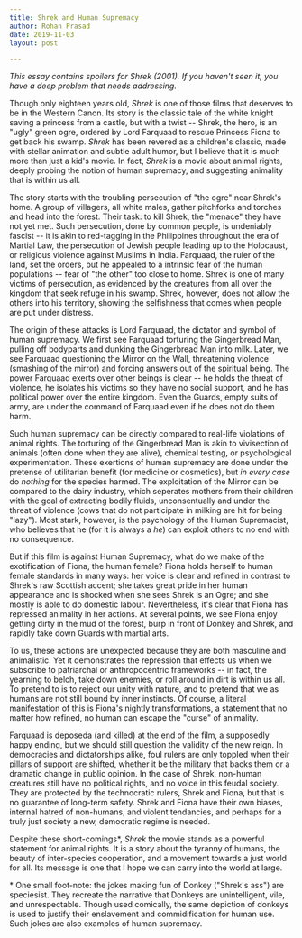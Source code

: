 ```yaml
---
title: Shrek and Human Supremacy
author: Rohan Prasad
date: 2019-11-03
layout: post

---
```


*This essay contains spoilers for Shrek (2001). If you haven't seen it, you have a deep problem that needs addressing.*

Though only eighteen years old, *Shrek* is one of those films that deserves to be in the Western Canon. Its story is the classic tale of the white knight saving a princess from a castle, but with a twist -- Shrek, the hero, is an "ugly" green ogre, ordered by Lord Farquaad to rescue Princess Fiona to get back his swamp. *Shrek* has been revered as a children's classic, made with stellar animation and subtle adult humor, but I believe that it is much more than just a kid's movie. In fact, *Shrek* is a movie about animal rights, deeply probing the notion of human supremacy, and suggesting animality that is within us all. 

The story starts with the troubling persecution of "the ogre" near Shrek's home. A group of villagers, all white males, gather pitchforks and torches and head into the forest. Their task: to kill Shrek, the "menace" they have not yet met. Such persecution, done by common people, is undeniably fascist -- it is akin to red-tagging in the Philippines throughout the era of Martial Law, the persecution of Jewish people leading up to the Holocaust, or religious violence against Muslims in India. Farquaad, the ruler of the land, set the orders, but he appealed to a intrinsic fear of the human populations -- fear of "the other" too close to home. Shrek is one of many victims of persecution, as evidenced by the creatures from all over the kingdom that seek refuge in his swamp. Shrek, however, does not allow the others into his territory, showing the selfishness that comes when people are put under distress.

The origin of these attacks is Lord Farquaad, the dictator and symbol of human supremacy. We first see Farquaad torturing the Gingerbread Man, pulling off bodyparts and dunking the Gingerbread Man into milk. Later, we see Farquaad questioning the Mirror on the Wall, threatening violence (smashing of the mirror) and forcing answers out of the spiritual being. The power Farquaad exerts over other beings is clear -- he holds the threat of violence, he isolates his victims so they have no social support, and he has political power over the entire kingdom. Even the Guards, empty suits of army, are under the command of Farquaad even if he does not do them harm.

Such human supremacy can be directly compared to real-life violations of animal rights. The torturing of the Gingerbread Man is akin to vivisection of animals (often done when they are alive), chemical testing, or psychological experimentation. These exertions of human supremacy are done under the pretense of utilitarian benefit (for medicine or cosmetics), but *in every case* do *nothing* for the species harmed. The exploitation of the Mirror can be compared to the dairy industry, which seperates mothers from their children with the goal of extracting bodily fluids, unconsentually and under the threat of violence (cows that do not participate in milking are hit for being "lazy"). Most stark, however, is the psychology of the Human Supremacist, who believes that he (for it is always a *he*) can exploit others to no end with no consequence.

But if this film is against Human Supremacy, what do we make of the exotification of Fiona, the human female? Fiona holds herself to human female standards in many ways: her voice is clear and refined in contrast to Shrek's raw Scottish accent; she takes great pride in her human appearance and is shocked when she sees Shrek is an Ogre; and she mostly is able to do domestic labour. Nevertheless, it's clear that Fiona has repressed animality in her actions. At several points, we see Fiona enjoy getting dirty in the mud of the forest, burp in front of Donkey and Shrek, and rapidly take down Guards with martial arts. 

To us, these actions are unexpected because they are both masculine and animalistic. Yet it demonstrates the repression that effects us when we subscribe to patriarchal or anthropocentric frameworks -- in fact, the yearning to belch, take down enemies, or roll around in dirt is within us all. To pretend to is to reject our unity with nature, and to pretend that we as humans are not still bound by inner instincts. Of course, a literal manifestation of this is Fiona's nightly transformations, a statement that no matter how refined, no human can escape the "curse" of animality.

Farquaad is deposeda (and killed) at the end of the film, a supposedly happy ending, but we should still question the validity of the new reign. In democracies and dictatorships alike, foul rulers are only toppled when their pillars of support are shifted, whether it be the military that backs them or a dramatic change in public opinion. In the case of Shrek, non-human creatures still have no political rights, and no voice in this feudal society. They are protected by the technocratic rulers, Shrek and Fiona, but that is no guarantee of long-term safety. Shrek and Fiona have their own biases, internal hatred of non-humans, and violent tendancies, and perhaps for a truly just society a new, democratic regime is needed.

Despite these short-comings\*, *Shrek* the movie stands as a powerful statement for animal rights. It is a story about the tyranny of humans, the beauty of inter-species cooperation, and a movement towards a just world for all. Its message is one that I hope we can carry into the world at large.


\* One small foot-note: the jokes making fun of Donkey ("Shrek's ass") are speciesist. They recreate the narrative that Donkeys are unintelligent, vile, and unrespectable. Though used comically, the same depiction of donkeys is used to justify their enslavement and commidification for human use. Such jokes are also examples of human supremacy.

